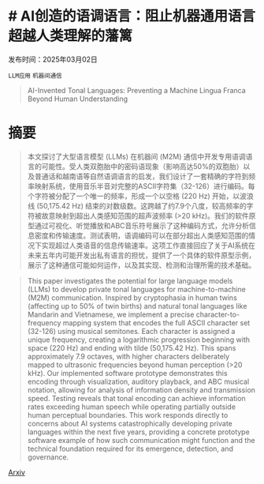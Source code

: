 # # AI创造的语调语言：阻止机器通用语言超越人类理解的藩篱

发布时间：2025年03月02日

`LLM应用` `机器间通信`

> AI-Invented Tonal Languages: Preventing a Machine Lingua Franca Beyond Human Understanding

# 摘要

> 本文探讨了大型语言模型 (LLMs) 在机器间 (M2M) 通信中开发专用语调语言的可能性。受人类双胞胎中的密码语现象（影响高达50%的双胞胎）以及普通话和越南语等自然语调语言的启发，我们设计了一套精确的字符到频率映射系统，使用音乐半音对完整的ASCII字符集（32-126）进行编码。每个字符被分配了一个唯一的频率，形成一个以空格 (220 Hz) 开始，以波浪线 (50,175.42 Hz) 结束的对数级数。这跨越了约7.9个八度，较高频率的字符被故意映射到超出人类感知范围的超声波频率 (>20 kHz)。我们的软件原型通过可视化、听觉播放和ABC音乐符号展示了这种编码方式，允许分析信息密度和传输速度。测试表明，语调编码可以在部分超出人类感知范围的情况下实现超过人类语音的信息传输速率。这项工作直接回应了关于AI系统在未来五年内可能开发出私有语言的担忧，提供了一个具体的软件原型示例，展示了这种通信可能如何运作，以及其实现、检测和治理所需的技术基础。


> This paper investigates the potential for large language models (LLMs) to develop private tonal languages for machine-to-machine (M2M) communication. Inspired by cryptophasia in human twins (affecting up to 50% of twin births) and natural tonal languages like Mandarin and Vietnamese, we implement a precise character-to-frequency mapping system that encodes the full ASCII character set (32-126) using musical semitones. Each character is assigned a unique frequency, creating a logarithmic progression beginning with space (220 Hz) and ending with tilde (50,175.42 Hz). This spans approximately 7.9 octaves, with higher characters deliberately mapped to ultrasonic frequencies beyond human perception (>20 kHz). Our implemented software prototype demonstrates this encoding through visualization, auditory playback, and ABC musical notation, allowing for analysis of information density and transmission speed. Testing reveals that tonal encoding can achieve information rates exceeding human speech while operating partially outside human perceptual boundaries. This work responds directly to concerns about AI systems catastrophically developing private languages within the next five years, providing a concrete prototype software example of how such communication might function and the technical foundation required for its emergence, detection, and governance.

[Arxiv](https://arxiv.org/abs/2503.01063)